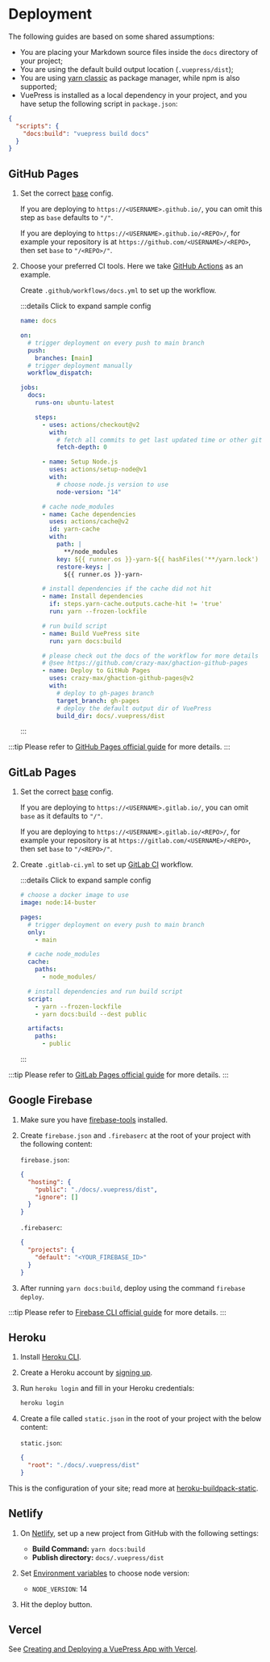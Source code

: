 # Deployment

The following guides are based on some shared assumptions:

- You are placing your Markdown source files inside the `docs` directory of your project;
- You are using the default build output location (`.vuepress/dist`);
- You are using [yarn classic](https://classic.yarnpkg.com/en/) as package manager, while npm is also supported;
- VuePress is installed as a local dependency in your project, and you have setup the following script in `package.json`:

```json
{
  "scripts": {
    "docs:build": "vuepress build docs"
  }
}
```

## GitHub Pages

1. Set the correct [base](../reference/config.md#base) config.

   If you are deploying to `https://<USERNAME>.github.io/`, you can omit this step as `base` defaults to `"/"`.

   If you are deploying to `https://<USERNAME>.github.io/<REPO>/`, for example your repository is at `https://github.com/<USERNAME>/<REPO>`, then set `base` to `"/<REPO>/"`.

2. Choose your preferred CI tools. Here we take [GitHub Actions](https://github.com/features/actions) as an example.

   Create `.github/workflows/docs.yml` to set up the workflow.

   :::details Click to expand sample config

   ```yaml
   name: docs

   on:
     # trigger deployment on every push to main branch
     push:
       branches: [main]
     # trigger deployment manually
     workflow_dispatch:

   jobs:
     docs:
       runs-on: ubuntu-latest

       steps:
         - uses: actions/checkout@v2
           with:
             # fetch all commits to get last updated time or other git log info
             fetch-depth: 0

         - name: Setup Node.js
           uses: actions/setup-node@v1
           with:
             # choose node.js version to use
             node-version: "14"

         # cache node_modules
         - name: Cache dependencies
           uses: actions/cache@v2
           id: yarn-cache
           with:
             path: |
               **/node_modules
             key: ${{ runner.os }}-yarn-${{ hashFiles('**/yarn.lock') }}
             restore-keys: |
               ${{ runner.os }}-yarn-

         # install dependencies if the cache did not hit
         - name: Install dependencies
           if: steps.yarn-cache.outputs.cache-hit != 'true'
           run: yarn --frozen-lockfile

         # run build script
         - name: Build VuePress site
           run: yarn docs:build

         # please check out the docs of the workflow for more details
         # @see https://github.com/crazy-max/ghaction-github-pages
         - name: Deploy to GitHub Pages
           uses: crazy-max/ghaction-github-pages@v2
           with:
             # deploy to gh-pages branch
             target_branch: gh-pages
             # deploy the default output dir of VuePress
             build_dir: docs/.vuepress/dist
   ```

   :::

:::tip
Please refer to [GitHub Pages official guide](https://pages.github.com/) for more details.
:::

## GitLab Pages

1. Set the correct [base](../reference/config.md#base) config.

   If you are deploying to `https://<USERNAME>.gitlab.io/`, you can omit `base` as it defaults to `"/"`.

   If you are deploying to `https://<USERNAME>.gitlab.io/<REPO>/`, for example your repository is at `https://gitlab.com/<USERNAME>/<REPO>`, then set `base` to `"/<REPO>/"`.

2. Create `.gitlab-ci.yml` to set up [GitLab CI](https://about.gitlab.com/stages-devops-lifecycle/continuous-integration/) workflow.

   :::details Click to expand sample config

   ```yaml
   # choose a docker image to use
   image: node:14-buster

   pages:
     # trigger deployment on every push to main branch
     only:
       - main

     # cache node_modules
     cache:
       paths:
         - node_modules/

     # install dependencies and run build script
     script:
       - yarn --frozen-lockfile
       - yarn docs:build --dest public

     artifacts:
       paths:
         - public
   ```

   :::

:::tip
Please refer to [GitLab Pages official guide](https://docs.gitlab.com/ce/user/project/pages/#getting-started) for more details.
:::

## Google Firebase

1. Make sure you have [firebase-tools](https://www.npmjs.com/package/firebase-tools) installed.

2. Create `firebase.json` and `.firebaserc` at the root of your project with the following content:

   `firebase.json`:

   ```json
   {
     "hosting": {
       "public": "./docs/.vuepress/dist",
       "ignore": []
     }
   }
   ```

   `.firebaserc`:

   ```json
   {
     "projects": {
       "default": "<YOUR_FIREBASE_ID>"
     }
   }
   ```

3. After running `yarn docs:build`, deploy using the command `firebase deploy`.

:::tip
Please refer to [Firebase CLI official guide](https://firebase.google.com/docs/cli) for more details.
:::

## Heroku

1. Install [Heroku CLI](https://devcenter.heroku.com/articles/heroku-cli).

2. Create a Heroku account by [signing up](https://signup.heroku.com).

3. Run `heroku login` and fill in your Heroku credentials:

   ```bash
   heroku login
   ```

4. Create a file called `static.json` in the root of your project with the below content:

   `static.json`:

   ```json
   {
     "root": "./docs/.vuepress/dist"
   }
   ```

This is the configuration of your site; read more at [heroku-buildpack-static](https://github.com/heroku/heroku-buildpack-static).

## Netlify

1. On [Netlify](https://netlify.com), set up a new project from GitHub with the following settings:

   - **Build Command:** `yarn docs:build`
   - **Publish directory:** `docs/.vuepress/dist`

2. Set [Environment variables](https://docs.netlify.com/configure-builds/environment-variables) to choose node version:

   - `NODE_VERSION`: 14

3. Hit the deploy button.

## Vercel

See [Creating and Deploying a VuePress App with Vercel](https://vercel.com/guides/deploying-vuepress-to-vercel).
